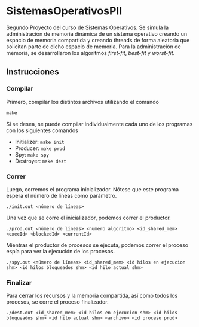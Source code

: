 # SistemasOperativosPII
Segundo Proyecto del curso de Sistemas Operativos. Se simula la administración de memoria dinámica de un sistema operativo creando un espacio de memoria compartida y creando threads de forma aleatoria que solicitan parte de dicho espacio de memoria. Para la administración de memoria, se desarrollaron los algoritmos *first-fit*, *best-fit* y *worst-fit*.


## Instrucciones
### Compilar
Primero, compilar los distintos archivos utilizando el comando

`make`

Si se desea, se puede compilar individualmente cada uno de los programas con los siguientes comandos
* Initializer: `make init`
* Producer: `make prod`
* Spy: `make spy`
* Destroyer: `make dest`

### Correr

Luego, corremos el programa inicializador. Nótese que este programa espera el número de líneas como parámetro.

`./init.out <número de líneas>`

Una vez que se corre el inicializador, podemos correr el productor.

`./prod.out <número de líneas> <numero algoritmo> <id_shared_mem> <execId> <blockedId> <currentId>`

Mientras el productor de procesos se ejecuta, podemos correr el proceso espía para ver la ejecución de los procesos.

`./spy.out <número de líneas> <id_shared_mem> <id hilos en ejecucion shm> <id hilos bloqueados shm> <id hilo actual shm>`

### Finalizar

Para cerrar los recursos y la memoria compartida, así como todos los procesos, se corre el proceso finalizador.

`./dest.out <id_shared_mem> <id hilos en ejecucion shm> <id hilos bloqueados shm> <id hilo actual shm> <archivo> <id proceso prod> `
